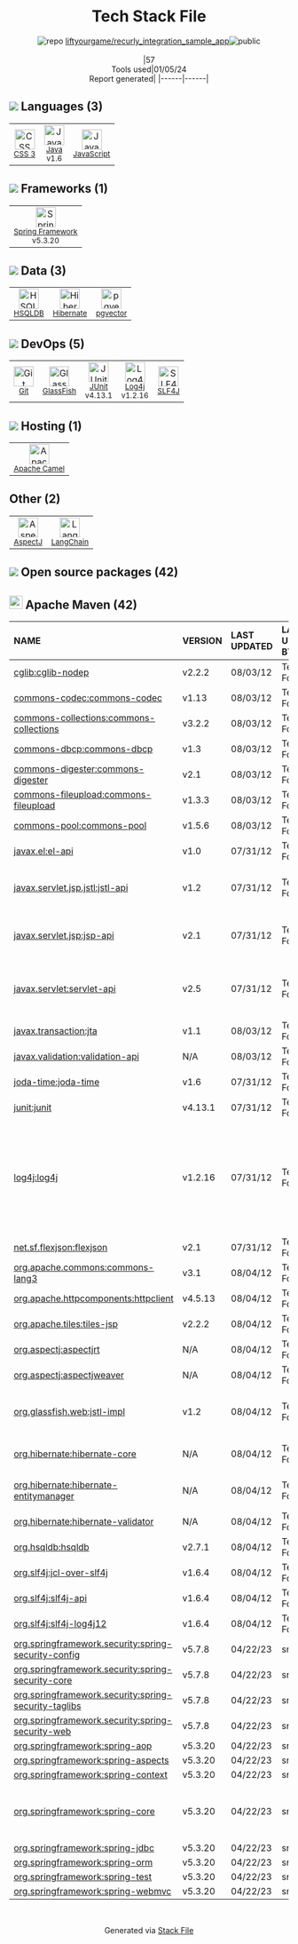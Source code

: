 <!--
&lt;--- Readme.md Snippet without images Start ---&gt;
## Tech Stack
liftyourgame/recurly_integration_sample_app is built on the following main stack:

- [Java](https://www.java.com) – Languages
- [JavaScript](https://developer.mozilla.org/en-US/docs/Web/JavaScript) – Languages
- [Hibernate](http://hibernate.org/) – Object Relational Mapper (ORM)
- [Spring Framework](https://spring.io/projects/spring-framework) – Frameworks (Full Stack)
- [JUnit](http://junit.org/) – Testing Frameworks
- [Log4j](https://logging.apache.org/log4j/2.x/) – Logging Tools
- [SLF4J](http://slf4j.org/) – Log Management
- [Apache Camel](https://camel.apache.org/) – Platform as a Service
- [GlassFish](https://glassfish.java.net) – Web Servers
- [HSQLDB](http://hsqldb.org) – Databases
- [LangChain](https://github.com/hwchase17/langchain) – Large Language Model Tools
- [pgvector](https://github.com/pgvector/pgvector/) – Database Tools

Full tech stack [here](/techstack.md)

&lt;--- Readme.md Snippet without images End ---&gt;

&lt;--- Readme.md Snippet with images Start ---&gt;
## Tech Stack
liftyourgame/recurly_integration_sample_app is built on the following main stack:

- <img width='25' height='25' src='https://img.stackshare.io/service/995/K85ZWV2F.png' alt='Java'/> [Java](https://www.java.com) – Languages
- <img width='25' height='25' src='https://img.stackshare.io/service/1209/javascript.jpeg' alt='JavaScript'/> [JavaScript](https://developer.mozilla.org/en-US/docs/Web/JavaScript) – Languages
- <img width='25' height='25' src='https://img.stackshare.io/service/1756/1uNl_IZX.png' alt='Hibernate'/> [Hibernate](http://hibernate.org/) – Object Relational Mapper (ORM)
- <img width='25' height='25' src='https://img.stackshare.io/service/2006/spring-framework-project-logo.png' alt='Spring Framework'/> [Spring Framework](https://spring.io/projects/spring-framework) – Frameworks (Full Stack)
- <img width='25' height='25' src='https://img.stackshare.io/service/2020/874086.png' alt='JUnit'/> [JUnit](http://junit.org/) – Testing Frameworks
- <img width='25' height='25' src='https://img.stackshare.io/service/2804/Coralogix-log4j-integration.jpg' alt='Log4j'/> [Log4j](https://logging.apache.org/log4j/2.x/) – Logging Tools
- <img width='25' height='25' src='https://img.stackshare.io/service/2805/05518ecaa42841e834421e9d6987b04f_400x400.png' alt='SLF4J'/> [SLF4J](http://slf4j.org/) – Log Management
- <img width='25' height='25' src='https://img.stackshare.io/service/3276/xWt1RFo6_400x400.jpg' alt='Apache Camel'/> [Apache Camel](https://camel.apache.org/) – Platform as a Service
- <img width='25' height='25' src='https://img.stackshare.io/service/3628/515GX-Cc_400x400.jpg' alt='GlassFish'/> [GlassFish](https://glassfish.java.net) – Web Servers
- <img width='25' height='25' src='https://img.stackshare.io/service/6958/yQ4763oZ_400x400.jpg' alt='HSQLDB'/> [HSQLDB](http://hsqldb.org) – Databases
- <img width='25' height='25' src='https://img.stackshare.io/service/48790/default_5b6c6b73f1ff3775c85d2a1ba954cb87e30cbf13.jpg' alt='LangChain'/> [LangChain](https://github.com/hwchase17/langchain) – Large Language Model Tools
- <img width='25' height='25' src='https://img.stackshare.io/service/109221/default_b888cdf5617d936aa6aacf130911906955508639.png' alt='pgvector'/> [pgvector](https://github.com/pgvector/pgvector/) – Database Tools

Full tech stack [here](/techstack.md)

&lt;--- Readme.md Snippet with images End ---&gt;
-->
<div align="center">

# Tech Stack File
![](https://img.stackshare.io/repo.svg "repo") [liftyourgame/recurly_integration_sample_app](https://github.com/liftyourgame/recurly_integration_sample_app)![](https://img.stackshare.io/public_badge.svg "public")
<br/><br/>
|57<br/>Tools used|01/05/24 <br/>Report generated|
|------|------|
</div>

## <img src='https://img.stackshare.io/languages.svg'/> Languages (3)
<table><tr>
  <td align='center'>
  <img width='36' height='36' src='https://img.stackshare.io/service/6727/css.png' alt='CSS 3'>
  <br>
  <sub><a href="https://developer.mozilla.org/en-US/docs/Web/CSS/CSS3">CSS 3</a></sub>
  <br>
  <sub></sub>
</td>

<td align='center'>
  <img width='36' height='36' src='https://img.stackshare.io/service/995/K85ZWV2F.png' alt='Java'>
  <br>
  <sub><a href="https://www.java.com">Java</a></sub>
  <br>
  <sub>v1.6</sub>
</td>

<td align='center'>
  <img width='36' height='36' src='https://img.stackshare.io/service/1209/javascript.jpeg' alt='JavaScript'>
  <br>
  <sub><a href="https://developer.mozilla.org/en-US/docs/Web/JavaScript">JavaScript</a></sub>
  <br>
  <sub></sub>
</td>

</tr>
</table>

## <img src='https://img.stackshare.io/frameworks.svg'/> Frameworks (1)
<table><tr>
  <td align='center'>
  <img width='36' height='36' src='https://img.stackshare.io/service/2006/spring-framework-project-logo.png' alt='Spring Framework'>
  <br>
  <sub><a href="https://spring.io/projects/spring-framework">Spring Framework</a></sub>
  <br>
  <sub>v5.3.20</sub>
</td>

</tr>
</table>

## <img src='https://img.stackshare.io/databases.svg'/> Data (3)
<table><tr>
  <td align='center'>
  <img width='36' height='36' src='https://img.stackshare.io/service/6958/yQ4763oZ_400x400.jpg' alt='HSQLDB'>
  <br>
  <sub><a href="http://hsqldb.org">HSQLDB</a></sub>
  <br>
  <sub></sub>
</td>

<td align='center'>
  <img width='36' height='36' src='https://img.stackshare.io/service/1756/1uNl_IZX.png' alt='Hibernate'>
  <br>
  <sub><a href="http://hibernate.org/">Hibernate</a></sub>
  <br>
  <sub></sub>
</td>

<td align='center'>
  <img width='36' height='36' src='https://img.stackshare.io/service/109221/default_b888cdf5617d936aa6aacf130911906955508639.png' alt='pgvector'>
  <br>
  <sub><a href="https://github.com/pgvector/pgvector/">pgvector</a></sub>
  <br>
  <sub></sub>
</td>

</tr>
</table>

## <img src='https://img.stackshare.io/devops.svg'/> DevOps (5)
<table><tr>
  <td align='center'>
  <img width='36' height='36' src='https://img.stackshare.io/service/1046/git.png' alt='Git'>
  <br>
  <sub><a href="http://git-scm.com/">Git</a></sub>
  <br>
  <sub></sub>
</td>

<td align='center'>
  <img width='36' height='36' src='https://img.stackshare.io/service/3628/515GX-Cc_400x400.jpg' alt='GlassFish'>
  <br>
  <sub><a href="https://glassfish.java.net">GlassFish</a></sub>
  <br>
  <sub></sub>
</td>

<td align='center'>
  <img width='36' height='36' src='https://img.stackshare.io/service/2020/874086.png' alt='JUnit'>
  <br>
  <sub><a href="http://junit.org/">JUnit</a></sub>
  <br>
  <sub>v4.13.1</sub>
</td>

<td align='center'>
  <img width='36' height='36' src='https://img.stackshare.io/service/2804/Coralogix-log4j-integration.jpg' alt='Log4j'>
  <br>
  <sub><a href="https://logging.apache.org/log4j/2.x/">Log4j</a></sub>
  <br>
  <sub>v1.2.16</sub>
</td>

<td align='center'>
  <img width='36' height='36' src='https://img.stackshare.io/service/2805/05518ecaa42841e834421e9d6987b04f_400x400.png' alt='SLF4J'>
  <br>
  <sub><a href="http://slf4j.org/">SLF4J</a></sub>
  <br>
  <sub></sub>
</td>

</tr>
</table>

## <img src='https://img.stackshare.io/hosting.svg'/> Hosting (1)
<table><tr>
  <td align='center'>
  <img width='36' height='36' src='https://img.stackshare.io/service/3276/xWt1RFo6_400x400.jpg' alt='Apache Camel'>
  <br>
  <sub><a href="https://camel.apache.org/">Apache Camel</a></sub>
  <br>
  <sub></sub>
</td>

</tr>
</table>

## Other (2)
<table><tr>
  <td align='center'>
  <img width='36' height='36' src='https://img.stackshare.io/service/2973/2ugK6PfJ_normal.jpg' alt='AspectJ'>
  <br>
  <sub><a href="https://eclipse.org/aspectj/">AspectJ</a></sub>
  <br>
  <sub></sub>
</td>

<td align='center'>
  <img width='36' height='36' src='https://img.stackshare.io/service/48790/default_5b6c6b73f1ff3775c85d2a1ba954cb87e30cbf13.jpg' alt='LangChain'>
  <br>
  <sub><a href="https://github.com/hwchase17/langchain">LangChain</a></sub>
  <br>
  <sub></sub>
</td>

</tr>
</table>


## <img src='https://img.stackshare.io/group.svg' /> Open source packages (42)</h2>

## <img width='24' height='24' src='https://img.stackshare.io/package_manager/977/default_9833f2ef0bbc2a946b4cc5e9307264033361076b.png'/> Apache Maven (42)

|NAME|VERSION|LAST UPDATED|LAST UPDATED BY|LICENSE|VULNERABILITIES|
|:------|:------|:------|:------|:------|:------|
|[cglib:cglib-nodep](https://github.com/cglib/cglib)|v2.2.2|08/03/12|Terence Foxcroft |Apache-2.0|N/A|
|[commons-codec:commons-codec](https://commons.apache.org/proper/commons-codec/)|v1.13|08/03/12|Terence Foxcroft |Apache-2.0|N/A|
|[commons-collections:commons-collections](http://commons.apache.org/collections/)|v3.2.2|08/03/12|Terence Foxcroft |Apache-2.0|N/A|
|[commons-dbcp:commons-dbcp](http://commons.apache.org/dbcp/)|v1.3|08/03/12|Terence Foxcroft |Apache-2.0|N/A|
|[commons-digester:commons-digester](http://commons.apache.org/digester/)|v2.1|08/03/12|Terence Foxcroft |Apache-2.0|N/A|
|[commons-fileupload:commons-fileupload](http://commons.apache.org/proper/commons-fileupload/)|v1.3.3|08/03/12|Terence Foxcroft |Apache-2.0|[CVE-2023-24998](https://github.com/advisories/GHSA-hfrx-6qgj-fp6c) (High)|
|[commons-pool:commons-pool](http://commons.apache.org/pool/)|v1.5.6|08/03/12|Terence Foxcroft |Apache-2.0|N/A|
|[javax.el:el-api]()|v1.0|07/31/12|Terence Foxcroft |HaskellReport|N/A|
|[javax.servlet.jsp.jstl:jstl-api](http://jcp.org/en/jsr/detail?id=52)|v1.2|07/31/12|Terence Foxcroft |GPL-2.0-with-classpath-exception|N/A|
|[javax.servlet.jsp:jsp-api]()|v2.1|07/31/12|Terence Foxcroft |GPL-2.0-with-classpath-exception|N/A|
|[javax.servlet:servlet-api]()|v2.5|07/31/12|Terence Foxcroft |CDDL-1.0,GPL-2.0-with-classpath-exception|N/A|
|[javax.transaction:jta](http://java.sun.com/products/jta)|v1.1|08/03/12|Terence Foxcroft |Other|N/A|
|[javax.validation:validation-api](http://beanvalidation.org)|N/A|08/03/12|Terence Foxcroft |Apache-2.0|N/A|
|[joda-time:joda-time](https://www.joda.org/joda-time/)|v1.6|07/31/12|Terence Foxcroft |Apache-2.0|N/A|
|[junit:junit](http://junit.org)|v4.13.1|07/31/12|Terence Foxcroft |EPL-1.0|N/A|
|[log4j:log4j](http://logging.apache.org/log4j/1.2/)|v1.2.16|07/31/12|Terence Foxcroft |Apache-2.0|[CVE-2022-23305](https://github.com/advisories/GHSA-65fg-84f6-3jq3) (Critical)<br/>[CVE-2022-23307](https://github.com/advisories/GHSA-f7vh-qwp3-x37m) (Critical)<br/>[CVE-2019-17571](https://github.com/advisories/GHSA-2qrg-x229-3v8q) (Critical)<br/>[CVE-2022-23302](https://github.com/advisories/GHSA-w9p3-5cr8-m3jj) (High)<br/>[CVE-2021-4104](https://github.com/advisories/GHSA-fp5r-v3w9-4333) (High)|
|[net.sf.flexjson:flexjson](http://flexjson.sourceforge.net/)|v2.1|07/31/12|Terence Foxcroft |Apache-2.0|N/A|
|[org.apache.commons:commons-lang3](http://commons.apache.org/proper/commons-lang/)|v3.1|08/04/12|Terence Foxcroft |Apache-2.0|N/A|
|[org.apache.httpcomponents:httpclient](http://hc.apache.org/httpcomponents-client)|v4.5.13|08/04/12|Terence Foxcroft |Apache-2.0|N/A|
|[org.apache.tiles:tiles-jsp]()|v2.2.2|08/04/12|Terence Foxcroft |Apache-2.0|N/A|
|[org.aspectj:aspectjrt](http://www.aspectj.org)|N/A|08/04/12|Terence Foxcroft |EPL-1.0|N/A|
|[org.aspectj:aspectjweaver](http://www.aspectj.org)|N/A|08/04/12|Terence Foxcroft |EPL-1.0|N/A|
|[org.glassfish.web:jstl-impl](http://jstl.java.net/jstl-impl)|v1.2|08/04/12|Terence Foxcroft |GPL-2.0-with-classpath-exception|N/A|
|[org.hibernate:hibernate-core](http://hibernate.org/orm)|N/A|08/04/12|Terence Foxcroft |LGPL-2.0-only,GPL-3.0-or-later|N/A|
|[org.hibernate:hibernate-entitymanager](http://hibernate.org/orm)|N/A|08/04/12|Terence Foxcroft |LGPL-2.0-only,GPL-3.0-or-later|N/A|
|[org.hibernate:hibernate-validator](http://hibernate.org/validator/)|N/A|08/04/12|Terence Foxcroft |Apache-2.0|N/A|
|[org.hsqldb:hsqldb](http://hsqldb.org)|v2.7.1|08/04/12|Terence Foxcroft |Zed,TMate|N/A|
|[org.slf4j:jcl-over-slf4j](http://www.slf4j.org)|v1.6.4|08/04/12|Terence Foxcroft |MIT|N/A|
|[org.slf4j:slf4j-api](http://www.slf4j.org)|v1.6.4|08/04/12|Terence Foxcroft |MIT|N/A|
|[org.slf4j:slf4j-log4j12](http://www.slf4j.org)|v1.6.4|08/04/12|Terence Foxcroft |MIT|N/A|
|[org.springframework.security:spring-security-config](http://spring.io/spring-security)|v5.7.8|04/22/23|snyk-bot |Apache-2.0|[CVE-2023-34034](https://github.com/advisories/GHSA-3h6f-g5f3-gc4w) (Critical)|
|[org.springframework.security:spring-security-core](http://spring.io/spring-security)|v5.7.8|04/22/23|snyk-bot |Apache-2.0|N/A|
|[org.springframework.security:spring-security-taglibs](http://spring.io/spring-security)|v5.7.8|04/22/23|snyk-bot |Apache-2.0|N/A|
|[org.springframework.security:spring-security-web](http://spring.io/spring-security)|v5.7.8|04/22/23|snyk-bot |Apache-2.0|N/A|
|[org.springframework:spring-aop](https://github.com/spring-projects/spring-framework)|v5.3.20|04/22/23|snyk-bot |Apache-2.0|N/A|
|[org.springframework:spring-aspects](https://github.com/spring-projects/spring-framework)|v5.3.20|04/22/23|snyk-bot |Apache-2.0|N/A|
|[org.springframework:spring-context](https://github.com/spring-projects/spring-framework)|v5.3.20|04/22/23|snyk-bot |Apache-2.0|N/A|
|[org.springframework:spring-core](https://github.com/spring-projects/spring-framework)|v5.3.20|04/22/23|snyk-bot |Apache-2.0|[CVE-2023-20863](https://github.com/advisories/GHSA-wxqc-pxw9-g2p8) (High)<br/>[CVE-2023-20861](https://github.com/advisories/GHSA-564r-hj7v-mcr5) (Moderate)|
|[org.springframework:spring-jdbc](https://github.com/spring-projects/spring-framework)|v5.3.20|04/22/23|snyk-bot |Apache-2.0|N/A|
|[org.springframework:spring-orm](https://github.com/spring-projects/spring-framework)|v5.3.20|04/22/23|snyk-bot |Apache-2.0|N/A|
|[org.springframework:spring-test](https://github.com/spring-projects/spring-framework)|v5.3.20|04/22/23|snyk-bot |Apache-2.0|N/A|
|[org.springframework:spring-webmvc](https://github.com/spring-projects/spring-framework)|v5.3.20|04/22/23|snyk-bot |Apache-2.0|N/A|

<br/>
<div align='center'>

Generated via [Stack File](https://github.com/marketplace/stack-file)
